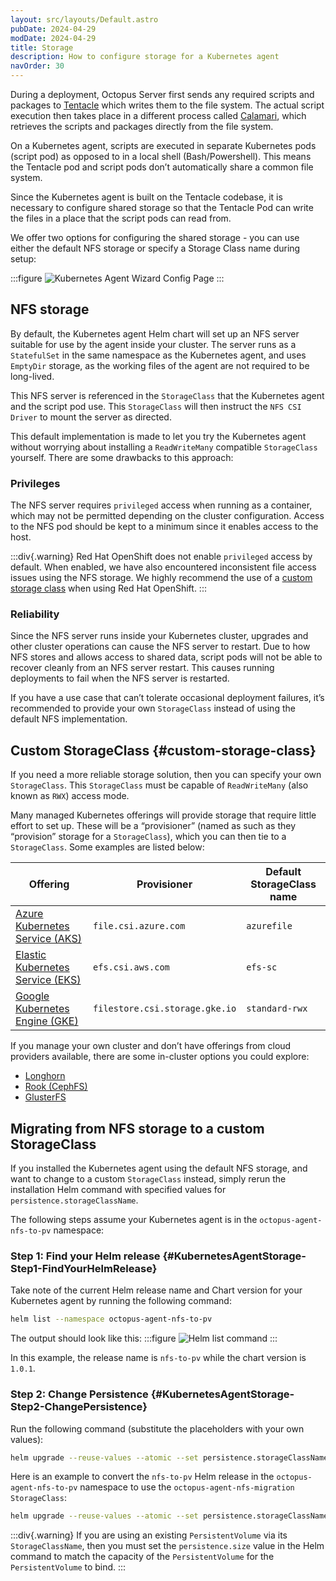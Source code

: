 ```yaml
---
layout: src/layouts/Default.astro
pubDate: 2024-04-29
modDate: 2024-04-29
title: Storage
description: How to configure storage for a Kubernetes agent
navOrder: 30
---
```


During a deployment, Octopus Server first sends any required scripts and packages to [Tentacle](https://yamldoc.liuyan.wang/docs/infrastructure/deployment-targets/tentacle) which writes them to the file system. The actual script execution then takes place in a different process called [Calamari](https://github.com/OctopusDeploy/Calamari), which retrieves the scripts and packages directly from the file system. 

On a Kubernetes agent, scripts are executed in separate Kubernetes pods (script pod) as opposed to in a local shell (Bash/Powershell). This means the Tentacle pod and script pods don’t automatically share a common file system.

Since the Kubernetes agent is built on the Tentacle codebase,  it is necessary to configure shared storage so that the Tentacle Pod can write the files in a place that the script pods can read from.

We offer two options for configuring the shared storage - you can use either the default NFS storage or specify a Storage Class name during setup:

:::figure
![Kubernetes Agent Wizard Config Page](/docs/infrastructure/deployment-targets/kubernetes/kubernetes-agent/kubernetes-agent-wizard-config.png)
:::


## NFS storage

By default, the Kubernetes agent Helm chart will set up an NFS server suitable for use by the agent inside your cluster. The server runs as a `StatefulSet` in the same namespace as the Kubernetes agent, and uses `EmptyDir` storage, as the working files of the agent are not required to be long-lived. 

This NFS server is referenced in the `StorageClass` that the Kubernetes agent and the script pod use. This `StorageClass` will then instruct the `NFS CSI Driver` to mount the server as directed.

This default implementation is made to let you try the Kubernetes agent without worrying about installing a `ReadWriteMany` compatible `StorageClass` yourself. There are  some drawbacks to this approach:

### Privileges
The NFS server requires `privileged` access when running as a container, which may not be permitted depending on the cluster configuration. Access to the NFS pod should be kept to a minimum since it enables access to the host. 

:::div{.warning}
Red Hat OpenShift does not enable `privileged` access by default. When enabled, we have also encountered inconsistent file access issues using the NFS storage. We highly recommend the use of a [custom storage class](#custom-storage-class) when using Red Hat OpenShift.
:::

### Reliability
Since the NFS server runs inside your Kubernetes cluster, upgrades and other cluster operations can cause the NFS server to restart. Due to how NFS stores and allows access to shared data, script pods will not be able to recover cleanly from an NFS server restart. This causes running deployments to fail when the NFS server is restarted.

If you have a use case that can’t tolerate occasional deployment failures, it’s recommended to provide your own `StorageClass` instead of using the default NFS implementation.

## Custom StorageClass \{#custom-storage-class}

If you need a more reliable storage solution, then you can specify your own `StorageClass`. This `StorageClass` must be capable of `ReadWriteMany` (also known as `RWX`) access mode. 

Many managed Kubernetes offerings will provide storage that require little effort to set up. These will be a “provisioner” (named as such as they “provision” storage for a `StorageClass`), which you can then tie to a `StorageClass`. Some examples are listed below:

|**Offering**                      |**Provisioner**                    |**Default StorageClass name**       |
|----------------------------------|-----------------------------------|------------------------------------|
|[Azure Kubernetes Service (AKS)](https://learn.microsoft.com/en-us/azure/aks/concepts-storage)    |`file.csi.azure.com`               |`azurefile`                        |
|[Elastic Kubernetes Service (EKS)](https://docs.aws.amazon.com/eks/latest/userguide/storage.html)  |`efs.csi.aws.com`                  |`efs-sc`                            |
|[Google Kubernetes Engine (GKE)](https://cloud.google.com/kubernetes-engine/docs/concepts/storage-overview)    |`filestore.csi.storage.gke.io`     |`standard-rwx`                      |

If you manage your own cluster and don’t have offerings from cloud providers available, there are some in-cluster options you could explore:
- [Longhorn](https://longhorn.io/)
- [Rook (CephFS)](https://rook.io/)
- [GlusterFS](https://www.gluster.org/)

## Migrating from NFS storage to a custom StorageClass

If you installed the Kubernetes agent using the default NFS storage, and want to change to a custom `StorageClass` instead, simply rerun the installation Helm command with specified values for `persistence.storageClassName`. 

The following steps assume your Kubernetes agent is in the `octopus-agent-nfs-to-pv` namespace:

### Step 1: Find your Helm release {#KubernetesAgentStorage-Step1-FindYourHelmRelease}

Take note of the current Helm release name and Chart version for your Kubernetes agent by running the following command:
```bash
helm list --namespace octopus-agent-nfs-to-pv
```

The output should look like this:
:::figure
![Helm list command](/docs/infrastructure/deployment-targets/kubernetes/kubernetes-agent/kubernetes-agent-helm-list.png)
:::

In this example, the release name is `nfs-to-pv` while the chart version is `1.0.1`.
   
### Step 2: Change Persistence {#KubernetesAgentStorage-Step2-ChangePersistence}

Run the following command (substitute the placeholders with your own values):
```bash
helm upgrade --reuse-values --atomic --set persistence.storageClassName="<storage class>" --namespace <namespace> --version "<chart version>" <release name> oci://registry-1.docker.io/octopusdeploy/kubernetes-agent`
```
   
Here is an example to convert the `nfs-to-pv` Helm release in the `octopus-agent-nfs-to-pv` namespace to use the `octopus-agent-nfs-migration` `StorageClass`:
```bash
helm upgrade --reuse-values --atomic --set persistence.storageClassName="octopus-agent-nfs-migration" --namespace octopus-agent-nfs-to-pv --version "1.0.1" nfs-to-pv oci://registry-1.docker.io/octopusdeploy/kubernetes-agent`
```

:::div{.warning}
If you are using an existing `PersistentVolume` via its `StorageClassName`, then you must set the `persistence.size` value in the Helm command to match the capacity of the `PersistentVolume` for the `PersistentVolume` to bind.
:::
